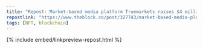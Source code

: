 ```yaml
---
title: "Repost: Market-based media platform Truemarkets raises $4 million from public NFT sale, attracting Vitalik Buterin as a buyer | The Block"
repostlink: "https://www.theblock.co/post/327743/market-based-media-platform-truemarkets-raises-4-million-from-public-nft-sale-attracting-vitalik-buterin-as-a-buyer"
tags: [NFT, blockchain]
---
```


{% include embed/linkpreview-repost.html %}
